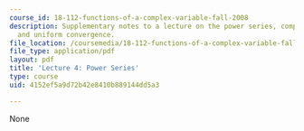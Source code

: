 ```yaml
---
course_id: 18-112-functions-of-a-complex-variable-fall-2008
description: Supplementary notes to a lecture on the power series, complex power series,
  and uniform convergence.
file_location: /coursemedia/18-112-functions-of-a-complex-variable-fall-2008/4152ef5a9d72b42e8410b889144dd5a3_lecture4.pdf
file_type: application/pdf
layout: pdf
title: 'Lecture 4: Power Series'
type: course
uid: 4152ef5a9d72b42e8410b889144dd5a3

---
```

None